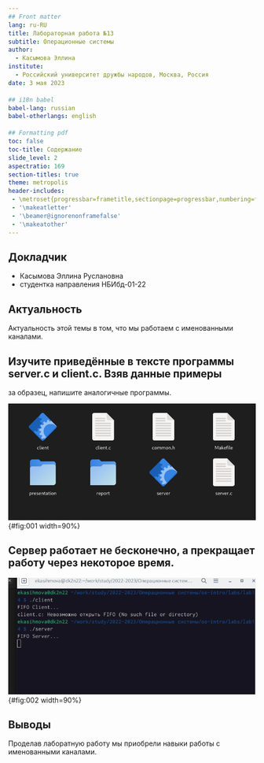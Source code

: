 ```yaml
---
## Front matter
lang: ru-RU
title: Лабораторная работа №13
subtitle: Операционные системы
author:
  - Касымова Эллина
institute:
  - Российский университет дружбы народов, Москва, Россия
date: 3 мая 2023

## i18n babel
babel-lang: russian
babel-otherlangs: english

## Formatting pdf
toc: false
toc-title: Содержание
slide_level: 2
aspectratio: 169
section-titles: true
theme: metropolis
header-includes:
 - \metroset{progressbar=frametitle,sectionpage=progressbar,numbering=fraction}
 - '\makeatletter'
 - '\beamer@ignorenonframefalse'
 - '\makeatother'
---
```


## Докладчик

  * Касымова Эллина Руслановна
  * студентка направления НБИбд-01-22

## Актуальность

Актуальность этой темы в том, что мы работаем с именованными каналами.


## Изучите приведённые в тексте программы server.c и client.c. Взяв данные примеры
за образец, напишите аналогичные программы.

![Название рисунка](image/1.png){#fig:001 width=90%}

## Сервер работает не бесконечно, а прекращает работу через некоторое время.

![Название рисунка](image/2.png){#fig:002 width=90%}

## Выводы

Проделав лаборатную работу мы приобрели навыки работы с именованными каналами.
